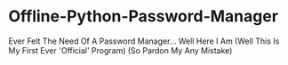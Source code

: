 # Offline-Python-Password-Manager
Ever Felt The Need Of A Password Manager... Well Here I Am 
(Well This Is My First Ever 'Official' Program)
(So Pardon My Any Mistake)